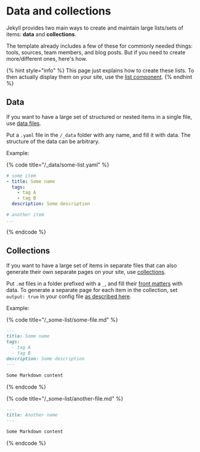 # Data and collections

Jekyll provides two main ways to create and maintain large lists/sets of items: **data** and **collections**.&#x20;

The template already includes a few of these for commonly needed things: tools, sources, team members, and blog posts. But if you need to create more/different ones, here's how.

{% hint style="info" %}
This page just explains how to create these lists. To then actually display them on your site, use the [list component](../components/list.md).
{% endhint %}

## **Data**

If you want to have a large set of structured or nested items in a single file, use [data files](https://jekyllrb.com/docs/datafiles/).

Put a `.yaml` file in the `/_data` folder with any name, and fill it with data. The structure of the data can be arbitrary.

Example:

{% code title="/_data/some-list.yaml" %}
```yaml
# some item
- title: Some name
  tags:
    - tag A
    - tag B
  description: Some description

# another item
...
```
{% endcode %}

## **Collections**

If you want to have a large set of items in separate files that can also generate their own separate pages on your site, use [collections](https://jekyllrb.com/docs/collections).&#x20;

Put `.md` files in a folder prefixed with a `_`, and fill their [front matters](../how-to/edit-pages.md#edit-page-details) with data. To generate a separate page for each item in the collection, set `output: true` in your config file [as described here](https://jekyllrb.com/docs/collections).

Example:

{% code title="/_some-list/some-file.md" %}
```markdown
---
title: Some name
tags:
  - tag A
  - tag B
description: Some description
---

Some Markdown content
```
{% endcode %}

{% code title="/_some-list/another-file.md" %}
```markdown
---
title: Another name
---

Some Markdown content
```
{% endcode %}
